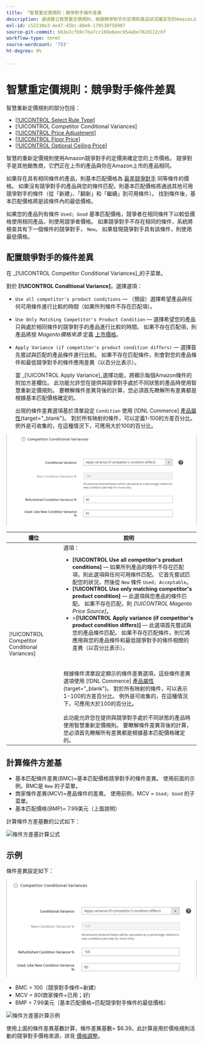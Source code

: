 ```yaml
---
title: 「智慧重定價規則：競爭對手條件差異
description: 通過建立智慧重定價規則，根據競爭對手的定價和產品狀況確定您的Amazon上市價格。
exl-id: c52230e3-4e47-45bc-80e0-170530f58987
source-git-commit: b63e2cfb9c7ba7cc169a6eec954abe782d112c6f
workflow-type: tm+mt
source-wordcount: '753'
ht-degree: 0%

---
```


# 智慧重定價規則：競爭對手條件差異

智慧重新定價規則的部分包括：

- [[!UICONTROL Select Rule Type]](./intelligent-repricing-rules.md)
- [!UICONTROL Competitor Conditional Variances]
- [[!UICONTROL Price Adjustment]](./price-adjustment.md)
- [[!UICONTROL Floor Price]](./floor-price.md)
- [[!UICONTROL Optional Ceiling Price]](./optional-ceiling-price.md)

智慧的重新定價規則使用Amazon競爭對手的定價來確定您的上市價格。 競爭對手是其他銷售商，它們正在上市的產品與你在Amazon上市的產品相同。

如果存在具有相同條件的產品，則基本匹配價格為 [最差競爭對手](./lowest-competitor-pricing.md) 同等條件的價格。 如果沒有競爭對手的產品與您的條件匹配，則基本匹配價格將通過其他可用競爭對手的條件（從「新建」、「翻新」和「繼續」到可用條件）。 找到條件後，基本匹配價格將是該條件內的最低價格。

如果您的產品列有條件 `Used; Good` 基準匹配價格，競爭者在相同條件下以較低價格使用相同產品，則使用競爭者價格。 如果競爭對手不存在相同的條件，系統將檢查具有下一個條件的競爭對手， `New`。 如果發現競爭對手具有該條件，則使用最低價格。

## 配置競爭對手的條件差異

在 _[!UICONTROL Competitor Conditional Variances]_的子菜單。

對於 **[!UICONTROL Conditional Variance]**，選擇選項：

- `Use all competitor's product conditions`  — （預設）選擇希望產品與任何可用條件進行比較的時間（如果所列條件不存在匹配項）。

- `Use Only Matching Competitor's Product Condition`  — 選擇希望您的產品只與處於相同條件的競爭對手的產品進行比較的時間。 如果不存在匹配項，則產品將按 _Magento價格來源_ 定義 [上市價格](./listing-price.md)。

- `Apply Variance (if competitor's product condition differs)`  — 選擇首先嘗試與匹配的產品條件進行比較。 如果不存在匹配條件，則會對您的產品條件和最低競爭對手的條件應用差異（以百分比表示）。

   當 _[!UICONTROL Apply Variance]_選擇功能，將顯示每個Amazon條件的附加方差欄位。 此功能允許您在提供與競爭對手處於不同狀態的產品時使用智慧重新定價規則。 要瞭解條件差異背後的計算，您必須首先瞭解所有差異都是根據基本匹配價格確定的。

   出現的條件差異選項基於清單設定 `Condition` 使用 [!DNL Commerce] [產品屬性](https://docs.magento.com/user-guide/catalog/product-attributes.html){target="_blank"}。 對於所有映射的條件，可以定義1-100的方差百分比。 例外是可收集的，在這種情況下，可應用大於100的百分比。

![智慧重定價規則 — 競爭對手條件差異](assets/amazon-competitor-cond-variances.png)

| 欄位 | 說明 |
|--- |--- |
| [!UICONTROL Competitor Conditional Variances] | 選項： <ul><li>**[!UICONTROL Use all competitor's product conditions]**  — 如果所列產品的條件不存在匹配項，則此選項與任何可用條件匹配。 它首先嘗試匹配您的狀況，然後從 `New` 條件 `Used; Acceptable`。</li><li>**[!UICONTROL Use only matching competitor's product condition]**  — 此選項與您產品的條件匹配。 如果不存在匹配，則 _[!UICONTROL Magento Price Source]_。</li><li>>**[!UICONTROL Apply variance (if competitor's product condition differs)]**  — 此選項首先嘗試與您的產品條件匹配。 如果不存在匹配條件，則它將應用與您的產品條件和最低競爭對手的條件相關的差異（以百分比表示）。</li></ul><br><br>根據條件清單設定顯示的條件差異選項，這些條件差異選項使用 [!DNL Commerce] [產品屬性](https://docs.magento.com/user-guide/catalog/product-attributes.html){target="_blank"}。 對於所有映射的條件，可以表示1-100的方差百分比。 例外是可收集的，在這種情況下，可應用大於100的百分比。<br><br>此功能允許您在提供與競爭對手處於不同狀態的產品時使用智慧重新定價規則。 要瞭解條件差異背後的計算，您必須首先瞭解所有差異都是根據基本匹配價格確定的。 |

## 計算條件方差基

- 基本匹配條件差異(BMC)=基本匹配價格競爭對手的條件差異。 使用前面的示例，BMC是 `New` 的子菜單。
- 商家條件差異(MCV)=產品條件的差異。 使用前例，MCV = `Used; Good` 的子菜單。
- 基本匹配價格(BMP)= 7.99美元（上面說明）

計算條件方差基數的公式如下：

![條件方差基計算公式](assets/amazon-cond-variance-calc-1.png)

## 示例

條件差異設定如下：

![示例條件差異設定](assets/amazon-cond-variances.png)

- BMC = 100（競爭對手條件=新建）
- MCV = 80(商家條件=已用；好)
- BMP = 7.99美元（基本匹配價格=匹配競爭對手條件的最低價格）

![條件方差基計算示例](assets/amazon-cond-variance-calc-2.png)

使用上面的條件差異基數計算，條件差異基數= $6.39。此計算是用於價格規則活動的競爭對手價格來源，詳見 [價格調整](./price-adjustment.md)。
